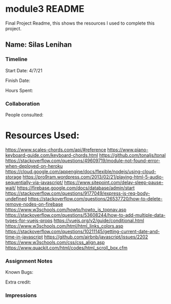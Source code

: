 # module3 README

Final Project Readme, this shows the resources I used to complete this project.

## Name: Silas Lenihan


### Timeline

Start Date: 4/7/21

Finish Date: 

Hours Spent: 


### Collaboration

People consulted:

# Resources Used:
https://www.scales-chords.com/api/#reference
https://www.piano-keyboard-guide.com/keyboard-chords.html
https://github.com/tonaljs/tonal
https://stackoverflow.com/questions/49609719/module-not-found-error-when-deployed-on-heroku
https://cloud.google.com/appengine/docs/flexible/nodejs/using-cloud-storage
https://pro9ram.wordpress.com/2013/02/21/playing-html-5-audio-sequentially-via-javascript/
https://www.sitepoint.com/delay-sleep-pause-wait/
https://firebase.google.com/docs/database/admin/start
https://stackoverflow.com/questions/9177049/express-js-req-body-undefined
https://stackoverflow.com/questions/26537720/how-to-delete-remove-nodes-on-firebase
https://www.w3schools.com/howto/howto_js_topnav.asp
https://stackoverflow.com/questions/53608244/how-to-add-multiple-data-types-for-vuejs-props
https://vuejs.org/v2/guide/conditional.html
https://www.w3schools.com/html/html_links_colors.asp
https://stackoverflow.com/questions/10211145/getting-current-date-and-time-in-javascript
https://github.com/airbnb/javascript/issues/2202
https://www.w3schools.com/css/css_align.asp
https://www.quackit.com/html/codes/html_scroll_box.cfm



### Assignment Notes

Known Bugs: 

Extra credit:


### Impressions